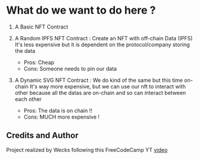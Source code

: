 # What do we want to do here ?
1. A Basic NFT Contract

2. A Random IPFS NFT Contract : Create an NFT with off-chain Data (IPFS)
    It's less expensive but it is dependent on the protocol/company storing the data
    - Pros: Cheap
    - Cons: Someone needs to pin our data

3. A Dynamic SVG NFT Contract : We do kind of the same but this time on-chain
    It's way more expensive, but we can use our nft to interact with other because all the datas are on-chain and so can interact between each other
    - Pros: The data is on chain !!
    - Cons: MUCH more expensive !


## Credits and Author
Project realized by Wecks following this FreeCodeCamp YT [video](https://www.youtube.com/watch?v=gyMwXuJrbJQ)
